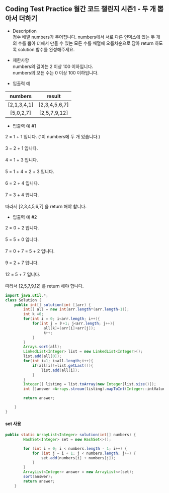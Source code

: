 ## Coding Test Practice 월간 코드 챌린지 시즌1 - 두 개 뽑아서 더하기


- Description <br>
정수 배열 numbers가 주어집니다. numbers에서 서로 다른 인덱스에 있는 두 개의 수를 뽑아 더해서 만들 수 있는 모든 수를 배열에 오름차순으로 담아 return 하도록 solution 함수를 완성해주세요. <br>

- 제한사항 <br>
numbers의 길이는 2 이상 100 이하입니다. <br>
numbers의 모든 수는 0 이상 100 이하입니다. <br>

- 입출력 예 <br>  

|numbers|	result |
|:---:|:---:|
|[2,1,3,4,1]|	[2,3,4,5,6,7]| 
|[5,0,2,7]|	[2,5,7,9,12]|


- 입출력 예 #1 <br>    

2 = 1 + 1 입니다. (1이 numbers에 두 개 있습니다.)  <br>  
3 = 2 + 1 입니다. <br>  
4 = 1 + 3 입니다. <br>  
5 = 1 + 4 = 2 + 3 입니다. <br>  
6 = 2 + 4 입니다. <br>  
7 = 3 + 4 입니다. <br>  
따라서 [2,3,4,5,6,7] 을 return 해야 합니다. <br>  


- 입출력 예 #2  <br>  

2 = 0 + 2 입니다. <br>  
5 = 5 + 0 입니다. <br>  
7 = 0 + 7 = 5 + 2 입니다. <br>  
9 = 2 + 7 입니다. <br>  
12 = 5 + 7 입니다. <br>  
따라서 [2,5,7,9,12] 를 return 해야 합니다. <br>  


```java
import java.util.*;
class Solution {
    public int[] solution(int []arr) {
        int[] all = new int[arr.length*(arr.length-1)];
        int k =0;
        for(int i = 0; i<arr.length; i++){
            for(int j = ㅑ+1; j<arr.length; j++){
                 all[k]=(arr[i]+arr[j]);
                 k++;
            }
        }
        Arrays.sort(all);
        LinkedList<Integer> list = new LinkedList<Integer>();
        list.add(all[0]);
        for(int i=1; i<all.length;i++){
            if(all[i]!=list.getLast()){
                list.add(all[i]);
            }
        }
        Integer[] listing = list.toArray(new Integer[list.size()]);
        int []answer =Arrays.stream(listing).mapToInt(Integer::intValue).toArray();

        return answer;

    }
}
```

#### set 사용

```java
public static ArrayList<Integer> solution(int[] numbers) {
        HashSet<Integer> set = new HashSet<>();

        for (int i = 0; i < numbers.length - 1; i++) {
            for (int j = i + 1; j < numbers.length; j++) {
                set.add(numbers[i] + numbers[j]);
            }
        }
        ArrayList<Integer> answer = new ArrayList<>(set);
        sort(answer);
        return answer;
    }
```
